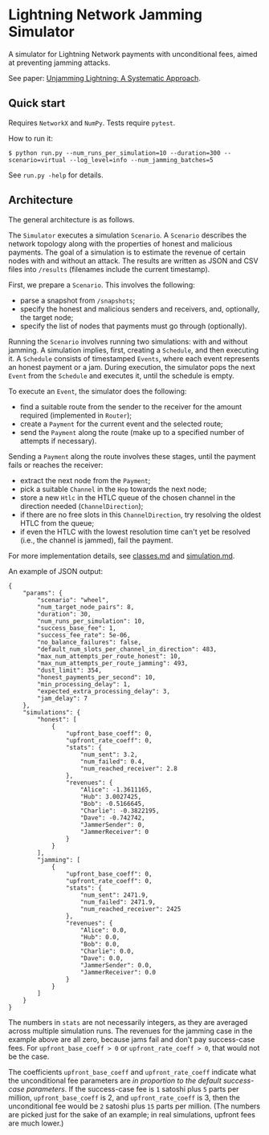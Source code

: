 # Lightning Network Jamming Simulator

A simulator for Lightning Network payments with unconditional fees, aimed at preventing jamming attacks.

See paper: [Unjamming Lightning: A Systematic Approach](unjamming-lightning.pdf).


## Quick start

Requires `NetworkX` and `NumPy`.
Tests require `pytest`.

How to run it:

```
$ python run.py --num_runs_per_simulation=10 --duration=300 --scenario=virtual --log_level=info --num_jamming_batches=5
```

See `run.py -help` for details.


## Architecture

The general architecture is as follows.

The `Simulator` executes a simulation `Scenario`.
A `Scenario` describes the network topology along with the properties of honest and malicious payments.
The goal of a simulation is to estimate the revenue of certain nodes with and without an attack.
The results are written as JSON and CSV files into `/results` (filenames include the current timestamp).

First, we prepare a `Scenario`. This involves the following:
- parse a snapshot from `/snapshots`;
- specify the honest and malicious senders and receivers, and, optionally, the target node;
- specify the list of nodes that payments must go through (optionally).

Running the `Scenario` involves running two simulations: with and without jamming.
A simulation implies, first, creating a `Schedule`, and then executing it.
A `Schedule` consists of timestamped `Events`, where each event represents an honest payment or a jam.
During execution, the simulator pops the next `Event` from the `Schedule` and executes it, until the schedule is empty.

To execute an `Event`, the simulator does the following:
- find a suitable route from the sender to the receiver for the amount required (implemented in `Router`);
- create a `Payment` for the current event and the selected route;
- send the `Payment` along the route (make up to a specified number of attempts if necessary).

Sending a `Payment` along the route involves these stages, until the payment fails or reaches the receiver:
- extract the next node from the `Payment`;
- pick a suitable `Channel` in the `Hop` towards the next node;
- store a new `Htlc` in the HTLC queue of the chosen channel in the direction needed (`ChannelDirection`);
- if there are no free slots in this `ChannelDirection`, try resolving the oldest HTLC from the queue;
- if even the HTLC with the lowest resolution time can't yet be resolved (i.e., the channel is jammed), fail the payment.

For more implementation details, see [classes.md](classes.md) and [simulation.md](simulation.md).

An example of JSON output:
```
{
    "params": {
        "scenario": "wheel",
        "num_target_node_pairs": 8,
        "duration": 30,
        "num_runs_per_simulation": 10,
        "success_base_fee": 1,
        "success_fee_rate": 5e-06,
        "no_balance_failures": false,
        "default_num_slots_per_channel_in_direction": 483,
        "max_num_attempts_per_route_honest": 10,
        "max_num_attempts_per_route_jamming": 493,
        "dust_limit": 354,
        "honest_payments_per_second": 10,
        "min_processing_delay": 1,
        "expected_extra_processing_delay": 3,
        "jam_delay": 7
    },
    "simulations": {
        "honest": [
            {
                "upfront_base_coeff": 0,
                "upfront_rate_coeff": 0,
                "stats": {
                    "num_sent": 3.2,
                    "num_failed": 0.4,
                    "num_reached_receiver": 2.8
                },
                "revenues": {
                    "Alice": -1.3611165,
                    "Hub": 3.0027425,
                    "Bob": -0.5166645,
                    "Charlie": -0.3822195,
                    "Dave": -0.742742,
                    "JammerSender": 0,
                    "JammerReceiver": 0
                }
            }
        ],
        "jamming": [
            {
                "upfront_base_coeff": 0,
                "upfront_rate_coeff": 0,
                "stats": {
                    "num_sent": 2471.9,
                    "num_failed": 2471.9,
                    "num_reached_receiver": 2425
                },
                "revenues": {
                    "Alice": 0.0,
                    "Hub": 0.0,
                    "Bob": 0.0,
                    "Charlie": 0.0,
                    "Dave": 0.0,
                    "JammerSender": 0.0,
                    "JammerReceiver": 0.0
                }
            }
        ]
    }
}
```

The numbers in `stats` are not necessarily integers, as they are averaged across multiple simulation runs.
The revenues for the jamming case in the example above are all zero, because jams fail and don't pay success-case fees.
For `upfront_base_coeff > 0` or `upfront_rate_coeff > 0`, that would not be the case.

The coefficients `upfront_base_coeff` and `upfront_rate_coeff` indicate what the unconditional fee parameters are _in proportion to the default success-case parameters_.
If the success-case fee is `1` satoshi plus `5` parts per million, `upfront_base_coeff` is 2, and `upfront_rate_coeff` is 3, then the unconditional fee would be `2` satoshi plus `15` parts per million.
(The numbers are picked just for the sake of an example; in real simulations, upfront fees are much lower.)
